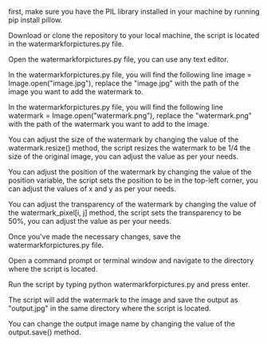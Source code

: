 first, make sure you have the PIL library installed in your machine by running pip install pillow.

Download or clone the repository to your local machine, the script is located in the watermarkforpictures.py file.

Open the watermarkforpictures.py file, you can use any text editor.

In the watermarkforpictures.py file, you will find the following line image = Image.open("image.jpg"), replace the "image.jpg" with the path of the image you want to add the watermark to.

In the watermarkforpictures.py file, you will find the following line watermark = Image.open("watermark.png"), replace the "watermark.png" with the path of the watermark you want to add to the image.

You can adjust the size of the watermark by changing the value of the watermark.resize() method, the script resizes the watermark to be 1/4 the size of the original image, you can adjust the value as per your needs.

You can adjust the position of the watermark by changing the value of the position variable, the script sets the position to be in the top-left corner, you can adjust the values of x and y as per your needs.

You can adjust the transparency of the watermark by changing the value of the watermark_pixel[i, j] method, the script sets the transparency to be 50%, you can adjust the value as per your needs.

Once you've made the necessary changes, save the watermarkforpictures.py file.

Open a command prompt or terminal window and navigate to the directory where the script is located.

Run the script by typing python watermarkforpictures.py and press enter.

The script will add the watermark to the image and save the output as "output.jpg" in the same directory where the script is located.

You can change the output image name by changing the value of the output.save() method.
